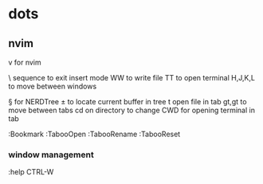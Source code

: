 # dots

## nvim

v for nvim

<leader>\ sequence to exit insert mode
WW to write file
TT to open terminal
H,J,K,L to move between windows

§ for NERDTree
± to locate current buffer in tree
t open file in tab
gt,<N>gt to move between tabs
cd on directory to change CWD for opening terminal in tab

:Bookmark <name>
:TabooOpen <tabname>
:TabooRename <tabname>
:TabooReset

### window management
:help CTRL-W

